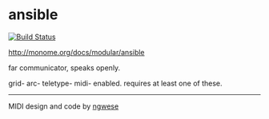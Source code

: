 # ansible

[![Build Status](https://travis-ci.org/monome/ansible.svg?branch=master)](https://travis-ci.org/monome/ansible)

http://monome.org/docs/modular/ansible

far communicator, speaks openly.

grid- arc- teletype- midi- enabled. requires at least one of these.


---

MIDI design and code by [ngwese](https://github.com/ngwese)
